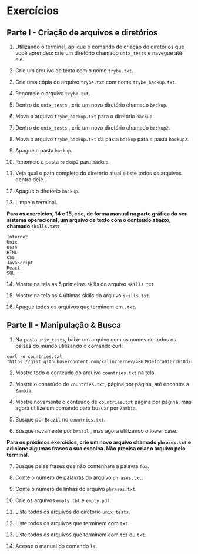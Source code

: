 # Exercícios

## Parte I - Criação de arquivos e diretórios


1.  Utilizando o terminal, aplique o comando de criação de diretórios que você aprendeu: crie um diretório chamado  `unix_tests`  e navegue até ele.
    
2.  Crie um arquivo de texto com o nome  `trybe.txt`.
    
3.  Crie uma cópia do arquivo  `trybe.txt`  com nome  `trybe_backup.txt`.
    
4.  Renomeie o arquivo  `trybe.txt`.
    
5.  Dentro de  `unix_tests`  , crie um novo diretório chamado  `backup`.
    
6.  Mova o arquivo  `trybe_backup.txt`  para o diretório  `backup`.
    
7.  Dentro de  `unix_tests`  , crie um novo diretório chamado  `backup2`.
    
8.  Mova o arquivo  `trybe_backup.txt`  da pasta  `backup`  para a pasta  `backup2`.
    
9.  Apague a pasta  `backup`.
    
10.  Renomeie a pasta  `backup2`  para  `backup`.
    
11.  Veja qual o path completo do diretório atual e liste todos os arquivos dentro dele.
    
12.  Apague o diretório  `backup`.
    
13.  Limpe o terminal.
    

**Para os exercícios, 14 e 15, crie, de forma manual na parte gráfica do seu sistema operacional, um arquivo de texto com o conteúdo abaixo, chamado  `skills.txt`:**

```
Internet
Unix
Bash
HTML
CSS
JavaScript
React
SQL

```

14.  Mostre na tela as 5 primeiras skills do arquivo  `skills.txt`.
    
15.  Mostre na tela as 4 últimas skills do arquivo  `skills.txt`.
    
16.  Apague todos os arquivos que terminem em  `.txt`.
    

## Parte II - Manipulação & Busca

1.  Na pasta  `unix_tests`, baixe um arquivo com os nomes de todos os países do mundo utilizando o comando curl:

```
curl -o countries.txt "https://gist.githubusercontent.com/kalinchernev/486393efcca01623b18d/raw/daa24c9fea66afb7d68f8d69f0c4b8eeb9406e83/countries"

```

2.  Mostre todo o conteúdo do arquivo  `countries.txt`  na tela.
    
3.  Mostre o conteúdo de  `countries.txt`, página por página, até encontra a  `Zambia`.
    
4.  Mostre novamente o conteúdo de  `countries.txt`  página por página, mas agora utilize um comando para buscar por  `Zambia`.
    
5.  Busque por  `Brazil`  no  `countries.txt`.
    
6.  Busque novamente por  `brazil`  , mas agora utilizando o lower case.
    

**Para os próximos exercícios, crie um novo arquivo chamado  `phrases.txt`  e adicione algumas frases a sua escolha. Não precisa criar o arquivo pelo terminal.**

7.  Busque pelas frases que não contenham a palavra  `fox`.
    
8.  Conte o número de palavras do arquivo  `phrases.txt`.
    
9.  Conte o número de linhas do arquivo  `phrases.txt`.
    
10.  Crie os arquivos  `empty.tbt`  e  `empty.pdf`.
    
11.  Liste todos os arquivos do diretório  `unix_tests`.
    
12.  Liste todos os arquivos que terminem com  `txt`.
    
13.  Liste todos os arquivos que terminem com  `tbt`  ou  `txt`.
    
14.  Acesse o manual do comando  `ls`.
